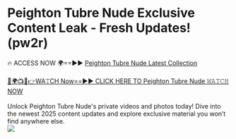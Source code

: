 # Peighton Tubre Nude Exclusive Content Leak - Fresh Updates! (pw2r)

🔥 ACCESS NOW 🌍==►► <a href="https://tinyurl.com/yc657z5k" rel="nofollow">Peighton Tubre Nude Latest Collection</a>
<br><br>
[🔴🌍📺📱👉WA𝚃CH Now==►► CLICK HERE TO Peighton Tubre Nude 𝚆𝙰𝚃𝙲𝙷 NOW](https://tinyurl.com/yc657z5k)
<br><br>
Unlock Peighton Tubre Nude's private videos and photos today! Dive into the newest 2025 content updates and explore exclusive material you won’t find anywhere else.
<br>
<a href="https://tinyurl.com/yc657z5k" rel="nofollow" data-target="animated-image.originalLink"><img src="https://camo.githubusercontent.com/8a4f000d20f83aca3bf7ec5f350d767afa0574a8a352519fd8cfa583a6f93a33/68747470733a2f2f692e696d6775722e636f6d2f644a486b345a712e676966" data-canonical-src="https://i.imgur.com/dJHk4Zq.gif" style="max-width: 100%; display: inline-block;" data-target="animated-image.originalImage"></a>
<br>
